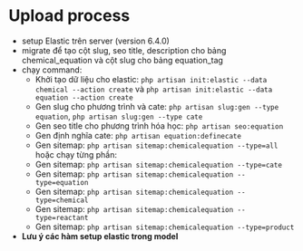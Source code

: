 # Upload process
- setup Elastic trên server (version 6.4.0)
- migrate để tạo cột slug, seo title, description cho bảng chemical_equation và cột slug cho bảng equation_tag
- chạy command: 
    - Khởi tạo dữ liệu cho elastic: `php artisan init:elastic --data chemical --action create` và `php artisan init:elastic --data equation --action create`
    - Gen slug cho phương trình và cate: `php artisan slug:gen --type equation`, `php artisan slug:gen --type cate`
    - Gen seo title cho phương trình hóa học: `php artisan seo:equation`
    - Gen định nghĩa cate: `php artisan equation:definecate`
    - Gen sitemap: `php artisan sitemap:chemicalequation --type=all` hoặc chạy từng phần:
    - Gen sitemap: `php artisan sitemap:chemicalequation --type=cate`
    - Gen sitemap: `php artisan sitemap:chemicalequation --type=equation`
    - Gen sitemap: `php artisan sitemap:chemicalequation --type=chemical`
    - Gen sitemap: `php artisan sitemap:chemicalequation --type=reactant`
    - Gen sitemap: `php artisan sitemap:chemicalequation --type=product`
- **Lưu ý các hàm setup elastic trong model**
